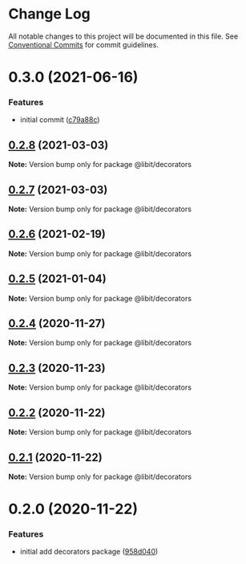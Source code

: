 # Change Log

All notable changes to this project will be documented in this file.
See [Conventional Commits](https://conventionalcommits.org) for commit guidelines.

# 0.3.0 (2021-06-16)


### Features

* initial commit ([c79a88c](https://gitr.net/mindary/libit/commits/c79a88c56e4c98155d80e15cf0e83be24593af27))





## [0.2.8](https://gitr.net/mindary/libit/compare/@libit/decorators@0.2.6...@libit/decorators@0.2.8) (2021-03-03)

**Note:** Version bump only for package @libit/decorators





## [0.2.7](https://gitr.net/mindary/libit/compare/@libit/decorators@0.2.6...@libit/decorators@0.2.7) (2021-03-03)

**Note:** Version bump only for package @libit/decorators





## [0.2.6](https://gitr.net/mindary/libit/compare/@libit/decorators@0.2.5...@libit/decorators@0.2.6) (2021-02-19)

**Note:** Version bump only for package @libit/decorators





## [0.2.5](https://gitr.net/mindary/libit/compare/@libit/decorators@0.2.4...@libit/decorators@0.2.5) (2021-01-04)

**Note:** Version bump only for package @libit/decorators





## [0.2.4](https://gitr.net/mindary/libit/compare/@libit/decorators@0.2.3...@libit/decorators@0.2.4) (2020-11-27)

**Note:** Version bump only for package @libit/decorators





## [0.2.3](https://gitr.net/mindary/libit/compare/@libit/decorators@0.2.2...@libit/decorators@0.2.3) (2020-11-23)

**Note:** Version bump only for package @libit/decorators





## [0.2.2](https://gitr.net/mindary/libit/compare/@libit/decorators@0.2.1...@libit/decorators@0.2.2) (2020-11-22)

**Note:** Version bump only for package @libit/decorators





## [0.2.1](https://gitr.net/mindary/libit/compare/@libit/decorators@0.2.0...@libit/decorators@0.2.1) (2020-11-22)

**Note:** Version bump only for package @libit/decorators





# 0.2.0 (2020-11-22)


### Features

* initial add decorators package ([958d040](https://gitr.net/mindary/libit/commits/958d0407cddeb322dc16df6aa4f93075a9e043a6))
